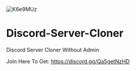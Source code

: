 ![K6e9MUz](https://github.com/user-attachments/assets/4eb90efc-69fa-4bee-a7cd-a23475e6e7e5)

# Discord-Server-Cloner
Discord Server Cloner Without Admin

Join Here To Get:
https://discord.gg/Qa5getNzHD
